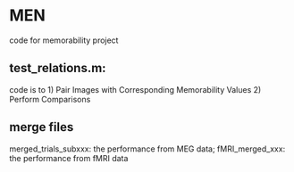 # MEN
code for memorability project
## test_relations.m: 
code is to 1) Pair Images with Corresponding Memorability Values 2) Perform Comparisons 

## merge files
merged_trials_subxxx: the performance from MEG data;
fMRI_merged_xxx: the performance from fMRI data
